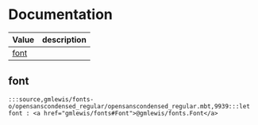 # Documentation
|Value|description|
|---|---|
|[font](#font)||

## font

```moonbit
:::source,gmlewis/fonts-o/opensanscondensed_regular/opensanscondensed_regular.mbt,9939:::let font : <a href="gmlewis/fonts#Font">@gmlewis/fonts.Font</a>
```

